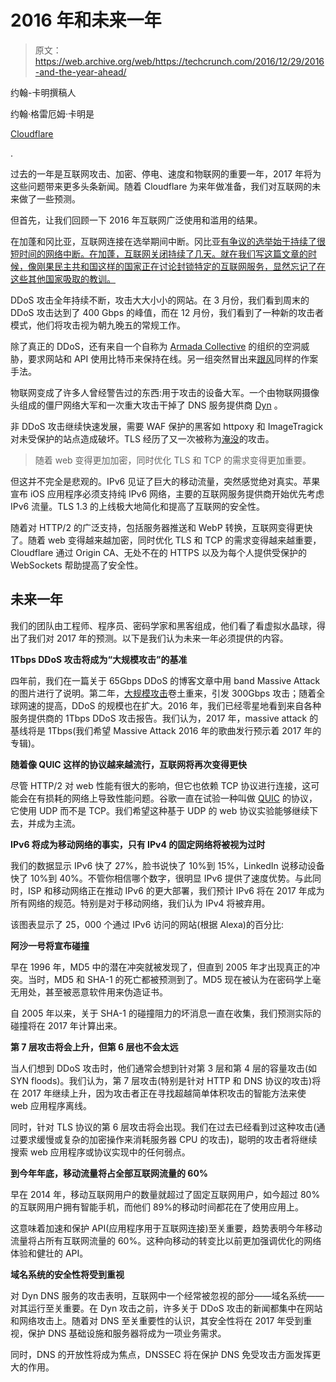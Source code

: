 # 2016 年和未来一年

> 原文：<https://web.archive.org/web/https://techcrunch.com/2016/12/29/2016-and-the-year-ahead/>

约翰-卡明撰稿人

约翰·格雷厄姆·卡明是

[Cloudflare](https://web.archive.org/web/20230225042442/https://www.cloudflare.com/)

.

过去的一年是互联网攻击、加密、停电、速度和物联网的重要一年，2017 年将为这些问题带来更多头条新闻。随着 Cloudflare 为来年做准备，我们对互联网的未来做了一些预测。

但首先，让我们回顾一下 2016 年互联网广泛使用和滥用的结果。

在加蓬和冈比亚，互联网连接在选举期间中断。冈比亚[有争议的选举始于持续了很短时间的网络中断。在加蓬，互联网关闭持续了几天。就在我们写这篇文章的时候，像刚果民主共和国这样的国家正在讨论封锁特定的互联网服务，显然忘记了在这些其他国家吸取的教训。](https://web.archive.org/web/20230225042442/https://www.amnesty.org/en/latest/news/2016/12/gambia-communication-blackout-shatters-illusion-of-freedom-during-the-election/)

DDoS 攻击全年持续不断，攻击大大小小的网站。在 3 月份，我们看到周末的 DDoS 攻击达到了 400 Gbps 的峰值，而在 12 月份，我们看到了一种新的攻击者模式，他们将攻击视为朝九晚五的常规工作。

除了真正的 DDoS，还有来自一个自称为 [Armada Collective](https://web.archive.org/web/20230225042442/http://www.theverge.com/2016/4/26/11512032/ddos-ransom-armada-collective-denial-of-service-threat) 的组织的空洞威胁，要求网站和 API 使用比特币来保持在线。另一组突然冒出来[跟风](https://web.archive.org/web/20230225042442/https://security.radware.com/ddos-threats-attacks/threat-advisories-attack-reports/ransom-attacks/)同样的作案手法。

物联网变成了许多人曾经警告过的东西:用于攻击的设备大军。一个由物联网摄像头组成的僵尸网络大军和一次重大攻击干掉了 DNS 服务提供商 [Dyn](https://web.archive.org/web/20230225042442/https://en.wikipedia.org/wiki/2016_Dyn_cyberattack) 。

非 DDoS 攻击继续快速发展，需要 WAF 保护的黑客如 httpoxy 和 ImageTragick 对未受保护的站点造成破坏。TLS 经历了又一次被称为[淹没](https://web.archive.org/web/20230225042442/https://en.wikipedia.org/wiki/DROWN_attack)的攻击。

> 随着 web 变得更加加密，同时优化 TLS 和 TCP 的需求变得更加重要。

但这并不完全是悲观的。IPv6 见证了巨大的移动流量，突然感觉绝对真实。苹果宣布 iOS 应用程序必须支持纯 IPv6 网络，主要的互联网服务提供商开始优先考虑 IPv6 流量。TLS 1.3 的上线极大地简化和提高了互联网的安全性。

随着对 HTTP/2 的广泛支持，包括服务器推送和 WebP 转换，互联网变得更快了。随着 web 变得越来越加密，同时优化 TLS 和 TCP 的需求变得越来越重要，Cloudflare 通过 Origin CA、无处不在的 HTTPS 以及为每个人提供受保护的 WebSockets 帮助提高了安全性。

## 未来一年

我们的团队由工程师、程序员、密码学家和黑客组成，他们看了看虚拟水晶球，得出了我们对 2017 年的预测。以下是我们认为未来一年必须提供的内容。

**1Tbps DDoS 攻击将成为“大规模攻击”的基准**

四年前，我们在一篇关于 65Gbps DDoS 的博客文章中用 band Massive Attack 的图片进行了说明。第二年，[大规模攻击](https://web.archive.org/web/20230225042442/https://en.wikipedia.org/wiki/Massive_Attack)卷土重来，引发 300Gbps 攻击；随着全球网速的提高，DDoS 的规模也在扩大。2016 年，我们已经零星地看到来自各种服务提供商的 1Tbps DDoS 攻击报告。我们认为，2017 年，massive attack 的基线将是 1Tbps(我们希望 Massive Attack 2016 年的歌曲发行预示着 2017 年的专辑)。

**随着像 QUIC 这样的协议越来越流行，互联网将再次变得更快**

尽管 HTTP/2 对 web 性能有很大的影响，但它也依赖 TCP 协议进行连接，这可能会在有损耗的网络上导致性能问题。谷歌一直在试验一种叫做 [QUIC](https://web.archive.org/web/20230225042442/https://en.wikipedia.org/wiki/QUIC) 的协议，它使用 UDP 而不是 TCP。我们希望这种基于 UDP 的 web 协议实验能够继续下去，并成为主流。

**IPv6 将成为移动网络的事实，只有 IPv4 的固定网络将被视为过时**

我们的数据显示 IPv6 快了 27%，脸书说快了 10%到 15%，LinkedIn 说移动设备快了 10%到 40%。不管你相信哪个数字，很明显 IPv6 提供了速度优势。与此同时，ISP 和移动网络正在推动 IPv6 的更大部署，我们预计 IPv6 将在 2017 年成为所有网络的规范。特别是对于移动网络，我们认为 IPv4 将被弃用。

该图表显示了 25，000 个通过 IPv6 访问的网站(根据 Alexa)的百分比:

**阿沙一号将宣布碰撞**

早在 1996 年，MD5 中的潜在冲突就被发现了，但直到 2005 年才出现真正的冲突。当时，MD5 和 SHA-1 的死亡都被预测到了。MD5 现在被认为在密码学上毫无用处，甚至被恶意软件用来伪造证书。

自 2005 年以来，关于 SHA-1 的碰撞阻力的坏消息一直在收集，我们预测实际的碰撞将在 2017 年计算出来。

**第 7 层攻击将会上升，但第 6 层也不会太远**

当人们想到 DDoS 攻击时，他们通常会想到针对第 3 层和第 4 层的容量攻击(如 SYN floods)。我们认为，第 7 层攻击(特别是针对 HTTP 和 DNS 协议的攻击)将在 2017 年继续上升，因为攻击者正在寻找超越简单体积攻击的智能方法来使 web 应用程序离线。

同时，针对 TLS 协议的第 6 层攻击将会出现。我们在过去已经看到过这种攻击(通过要求缓慢或复杂的加密操作来消耗服务器 CPU 的攻击)，聪明的攻击者将继续搜索 web 应用程序或协议实现中的任何弱点。

**到今年年底，移动流量将占全部互联网流量的 60%**

早在 2014 年，移动互联网用户的数量就超过了固定互联网用户，如今超过 80%的互联网用户拥有智能手机，而他们 89%的移动时间都花在了使用应用上。

这意味着加速和保护 API(应用程序用于互联网连接)至关重要，趋势表明今年移动流量将占所有互联网流量的 60%。这种向移动的转变比以前更加强调优化的网络体验和健壮的 API。

**域名系统的安全性将受到重视**

对 Dyn DNS 服务的攻击表明，互联网中一个经常被忽视的部分——域名系统——对其运行至关重要。在 Dyn 攻击之前，许多关于 DDoS 攻击的新闻都集中在网站和网络攻击上。随着对 DNS 至关重要性的认识，其安全性将在 2017 年受到重视，保护 DNS 基础设施和服务器将成为一项业务需求。

同时，DNS 的开放性将成为焦点，DNSSEC 将在保护 DNS 免受攻击方面发挥更大的作用。